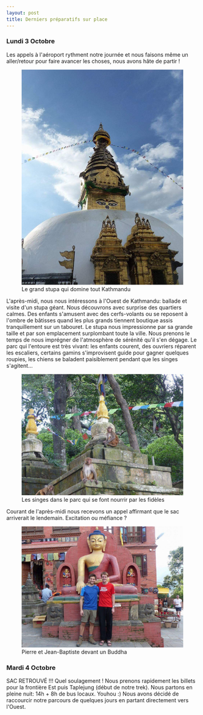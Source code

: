 ```yaml
---
layout: post
title: Derniers préparatifs sur place
---
```


### Lundi 3 Octobre

Les appels à l'aéroport rythment notre journée et nous faisons même un aller/retour pour faire avancer les choses, nous avons hâte de partir !

<figure>
   <img src="/media/img/2/stupa.jpg" />
   <figcaption>Le grand stupa qui domine tout Kathmandu</figcaption>
</figure>

L'après-midi, nous nous intéressons à l'Ouest de Kathmandu: ballade et visite d'un stupa géant. Nous découvrons avec surprise des quartiers calmes. Des enfants s'amusent avec des cerfs-volants ou se reposent à l'ombre de bâtisses quand les plus grands tiennent boutique assis tranquillement sur un tabouret. Le stupa nous impressionne par sa grande taille et par son emplacement surplombant toute la ville. Nous prenons le temps de nous imprégner de l'atmosphère de sérénité qu'il s'en dégage. Le parc qui l'entoure est très vivant: les enfants courent, des ouvriers réparent les escaliers, certains gamins s'improvisent guide pour gagner quelques roupies, les chiens se baladent paisiblement pendant que les singes s'agitent...


<figure>
   <img src="/media/img/2/monkey.jpg" />
   <figcaption>Les singes dans le parc qui se font nourrir par les fidèles</figcaption>
</figure>

Courant de l'après-midi nous recevons un appel affirmant que le sac arriverait le lendemain. Excitation ou méfiance ? 

<figure>
   <img src="/media/img/2/us.jpg" />
   <figcaption>Pierre et Jean-Baptiste devant un Buddha</figcaption>
</figure>

### Mardi 4 Octobre

SAC RETROUVÉ !!! Quel soulagement ! Nous prenons rapidement les billets pour la frontière Est puis Taplejung (début de notre trek). Nous partons en pleine nuit: 14h + 8h de bus locaux.  Youhou :) Nous avons décidé de raccourcir notre parcours de quelques jours en partant directement vers l'Ouest. 